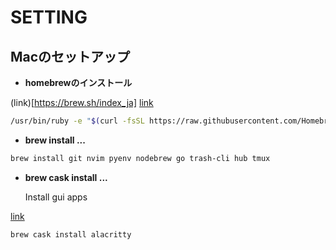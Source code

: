 # SETTING

## Macのセットアップ

* __homebrewのインストール__

(link)[https://brew.sh/index_ja]
[link](https://brew.sh/index_ja)

```sh
/usr/bin/ruby -e "$(curl -fsSL https://raw.githubusercontent.com/Homebrew/install/master/install)"
```



* __brew install ...__

```sh
brew install git nvim pyenv nodebrew go trash-cli hub tmux
```

* __brew cask install ...__

	Install gui apps

[link](https://github.com/alacritty)
```sh
brew cask install alacritty
```

